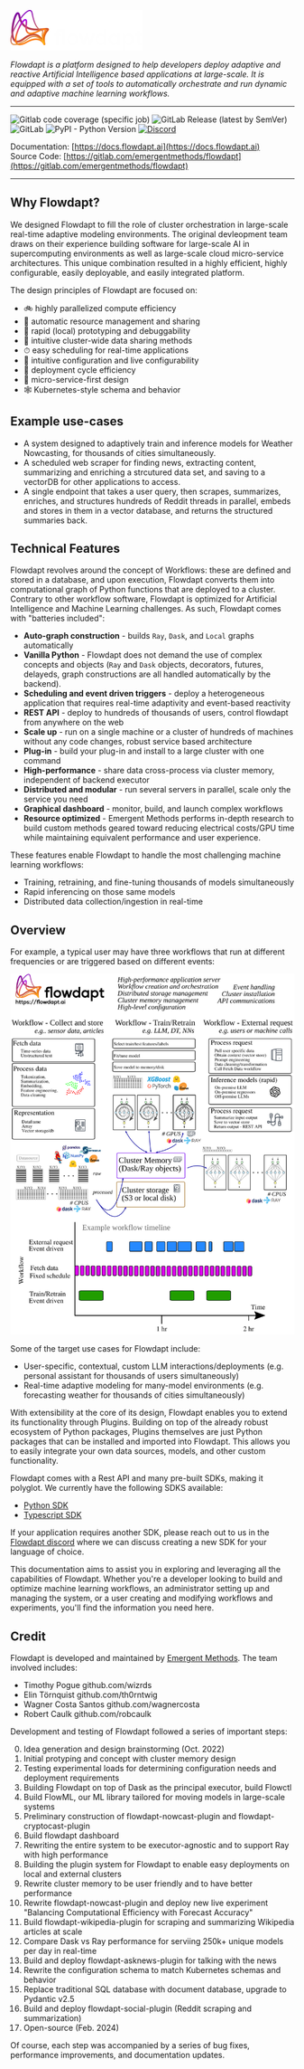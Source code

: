 ![logo](docs/assets/logo-white2x.png)

*Flowdapt is a platform designed to help developers deploy adaptive and reactive Artificial Intelligence based applications at large-scale. It is equipped with a set of tools to automatically orchestrate and run dynamic and adaptive machine learning workflows.*

---
![Gitlab code coverage (specific job)](https://img.shields.io/gitlab/pipeline-coverage/emergentmethods/flowdapt?branch=main&job_name=unit-tests&style=flat-square)
![GitLab Release (latest by SemVer)](https://img.shields.io/gitlab/v/release/emergentmethods/python-flowdapt?style=flat-square)
![GitLab](https://img.shields.io/gitlab/license/emergentmethods/flowdapt?style=flat-square)
![PyPI - Python Version](https://img.shields.io/pypi/pyversions/flowdapt?style=flat-square)
[![Discord](https://dcbadge.vercel.app/api/server/P59QhpknEh)](https://discord.gg/P59QhpknEh)    

Documentation: [https://docs.flowdapt.ai](https://docs.flowdapt.ai)<br>
Source Code: [https://gitlab.com/emergentmethods/flowdapt](https://gitlab.com/emergentmethods/flowdapt)<br>

---

## Why Flowdapt?

We designed Flowdapt to fill the role of cluster orchestration in large-scale real-time adaptive modeling environments. The original devleopment team draws on their experience building software for large-scale AI in supercomputing environments as well as large-scale cloud micro-service architectures. This unique combination resulted in a highly efficient, highly configurable, easily deployable, and easily integrated platform.

The design principles of Flowdapt are focused on:

- 🚲 highly parallelized compute efficiency
- 🤖 automatic resource management and sharing
- 🐞 rapid (local) prototyping and debuggability
- 🔌 intuitive cluster-wide data sharing methods
- ⏱ easy scheduling for real-time applications
- 📝 intuitive configuration and live configurability
- 🚚 deployment cycle efficiency
- 🔬 micro-service-first design
- 🕸 Kubernetes-style schema and behavior

## Example use-cases
- A system designed to adaptively train and inference models for Weather Nowcasting, for thousands of cities simultaneously.
- A scheduled web scraper for finding news, extracting content, summarizing and enriching a strcutured data set, and saving to a vectorDB for other applications to access.
- A single endpoint that takes a user query, then scrapes, summarizes, enriches, and structures hundreds of Reddit threads in parallel, embeds and stores in them in a vector database, and returns the structured summaries back.


## Technical Features
Flowdapt revolves around the concept of Workflows: these are defined and stored in a database, and upon execution, Flowdapt converts them into computational graph of Python functions that are deployed to a cluster. Contrary to other workflow software, Flowdapt is optimized for Artificial Intelligence and Machine Learning challenges. As such, Flowdapt comes with "batteries included":

- **Auto-graph construction** - builds `Ray`, `Dask`, and `Local` graphs automatically
- **Vanilla Python** - Flowdapt does not demand the use of complex concepts and objects (`Ray` and `Dask` objects, decorators, futures, delayeds, graph constructions are all handled automatically by the backend).
- **Scheduling and event driven triggers** - deploy a heterogeneous application that requires real-time adaptivity and event-based reactivity
- **REST API** - deploy to hundreds of thousands of users, control flowdapt from anywhere on the web
- **Scale up** - run on a single machine or a cluster of hundreds of machines without any code changes, robust service based architecture
- **Plug-in** - build your plug-in and install to a large cluster with one command
- **High-performance** - share data cross-process via cluster memory, independent of backend executor
- **Distributed and modular** - run several servers in parallel, scale only the service you need
- **Graphical dashboard** - monitor, build, and launch complex workflows
- **Resource optimized** - Emergent Methods performs in-depth research to build custom methods geared toward reducing electrical costs/GPU time while maintaining equivalent performance and user experience.

These features enable Flowdapt to handle the most challenging machine learning workflows:

- Training, retraining, and fine-tuning thousands of models simultaneously
- Rapid inferencing on those same models
- Distributed data collection/ingestion in real-time

## Overview
For example, a typical user may have three workflows that run at different frequencies or are triggered based on different events:

![Data pipeline](docs/assets/overview.png)

Some of the target use cases for Flowdapt include:

- User-specific, contextual, custom LLM interactions/deployments (e.g. personal assistant for thousands of users simultaneously)
- Real-time adaptive modeling for many-model environments (e.g. forecasting weather for thousands of cities simultaneously)

With extensibility at the core of its design, Flowdapt enables you to extend its functionality through Plugins. Building on top of the already robust ecosystem of Python packages, Plugins themselves are just Python packages that can be installed and imported into Flowdapt. This allows you to easily integrate your own data sources, models, and other custom functionality.

Flowdapt comes with a Rest API and many pre-built SDKs, making it polyglot. We currently have the following SDKS available:

- [Python SDK](https://gitlab.com/emergentmethods/flowdapt-python-sdk)
- [Typescript SDK](https://gitlab.com/emergentmethods/flowdapt-typescript-sdk)

If your application requires another SDK, please reach out to us in the [Flowdapt discord](https://discord.gg/P59QhpknEh) where we can discuss creating a new SDK for your language of choice. 

This documentation aims to assist you in exploring and leveraging all the capabilities of Flowdapt. Whether you're a developer looking to build and optimize machine learning workflows, an administrator setting up and managing the system, or a user creating and modifying workflows and experiments, you'll find the information you need here.


## Credit

Flowdapt is developed and maintained by [Emergent Methods](https://emergentmethods.ai). The team involved includes:

- Timothy Pogue github.com/wizrds
- Elin Törnquist github.com/th0rntwig
- Wagner Costa Santos github.com/wagnercosta
- Robert Caulk github.com/robcaulk

Development and testing of Flowdapt followed a series of important steps:

0. Idea generation and design brainstorming (Oct. 2022)
1. Initial protyping and concept with cluster memory design
2. Testing experimental loads for determining configuration needs and deployment requirements
3. Building Flowdapt on top of Dask as the principal executor, build Flowctl
4. Build FlowML, our ML library tailored for moving models in large-scale systems
5. Preliminary construction of flowdapt-nowcast-plugin and flowdapt-cryptocast-plugin
6. Build flowdapt dashboard
7. Rewriting the entire system to be executor-agnostic and to support Ray with high performance
8. Building the plugin system for Flowdapt to enable easy deployments on local and external clusters
9. Rewrite cluster memory to be user friendly and to have better performance
10. Rewrite flowdapt-nowcast-plugin and deploy new live experiment "Balancing Computational Efficiency with Forecast Accuracy"
11. Build flowdapt-wikipedia-plugin for scraping and summarizing Wikipedia articles at scale
12. Compare Dask vs Ray performance for serviing 250k+ unique models per day in real-time
13. Build and deploy flowdapt-asknews-plugin for talking with the news
14. Rewrite the configuration schema to match Kubernetes schemas and behavior
15. Replace traditional SQL database with document database, upgrade to Pydantic v2.5
16. Build and deploy flowdapt-social-plugin (Reddit scraping and summarization)
17. Open-source (Feb. 2024)

Of course, each step was accompanied by a series of bug fixes, performance improvements, and documentation updates.
